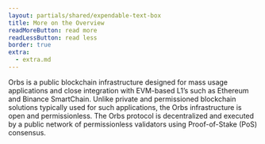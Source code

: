 ```yaml
---
layout: partials/shared/expendable-text-box
title: More on the Overview
readMoreButton: read more
readLessButton: read less
border: true
extra:
  - extra.md
---
```


Orbs is a public blockchain infrastructure designed for mass usage applications and close integration with EVM-based L1’s such as Ethereum and Binance SmartChain. Unlike private and permissioned blockchain solutions typically used for such applications, the Orbs infrastructure is open and permissionless. The Orbs protocol is decentralized and executed by a public network of permissionless validators using Proof-of-Stake (PoS) consensus.
